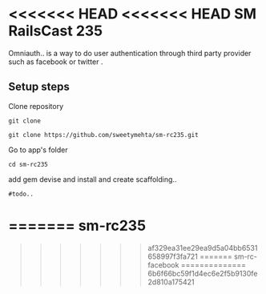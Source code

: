<<<<<<< HEAD
<<<<<<< HEAD
SM RailsCast 235
================

Omniauth..
 is a way to do user authentication through third party provider such as facebook or twitter .

Setup steps
------------

Clone repository

```
git clone 

git clone https://github.com/sweetymehta/sm-rc235.git
```
Go to app's folder
```
cd sm-rc235
```
add gem devise and install and create scaffolding..
```
#todo..
```
=======
sm-rc235
========
>>>>>>> af329ea31ee29ea9d5a04bb6531658997f3fa721
=======
sm-rc-facebook
==============
>>>>>>> 6b6f66bc59f1d4ec6e2f5b9130fe2d810a175421
